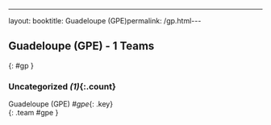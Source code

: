 ---
layout: booktitle: Guadeloupe (GPE)permalink: /gp.html---

## Guadeloupe (GPE) - 1 Teams
{: #gp }









### Uncategorized _(1)_{:.count}

Guadeloupe  (GPE)  _#gpe_{: .key} <br>
{: .team #gpe }


 
